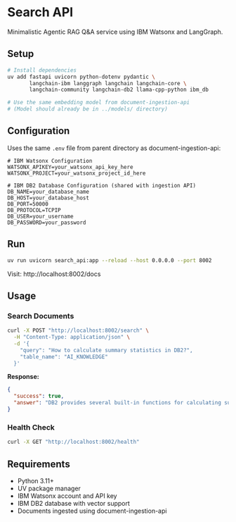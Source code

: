 # Search API

Minimalistic Agentic RAG Q&A service using IBM Watsonx and LangGraph.

## Setup

```bash
# Install dependencies  
uv add fastapi uvicorn python-dotenv pydantic \
       langchain-ibm langgraph langchain langchain-core \
       langchain-community langchain-db2 llama-cpp-python ibm_db

# Use the same embedding model from document-ingestion-api
# (Model should already be in ../models/ directory)
```

## Configuration

Uses the same `.env` file from parent directory as document-ingestion-api:
```env
# IBM Watsonx Configuration
WATSONX_APIKEY=your_watsonx_api_key_here
WATSONX_PROJECT=your_watsonx_project_id_here

# IBM DB2 Database Configuration (shared with ingestion API)
DB_NAME=your_database_name
DB_HOST=your_database_host  
DB_PORT=50000
DB_PROTOCOL=TCPIP
DB_USER=your_username
DB_PASSWORD=your_password
```

## Run

```bash
uv run uvicorn search_api:app --reload --host 0.0.0.0 --port 8002
```

Visit: http://localhost:8002/docs

## Usage

### Search Documents
```bash
curl -X POST "http://localhost:8002/search" \
  -H "Content-Type: application/json" \
  -d '{
    "query": "How to calculate summary statistics in DB2?",
    "table_name": "AI_KNOWLEDGE"
  }'
```

**Response:**
```json
{
  "success": true,
  "answer": "DB2 provides several built-in functions for calculating summary statistics including AVG(), SUM(), COUNT(), MIN(), MAX(), STDDEV(), and VARIANCE()."
}
```

### Health Check
```bash
curl -X GET "http://localhost:8002/health"
```

## Requirements

- Python 3.11+
- UV package manager  
- IBM Watsonx account and API key
- IBM DB2 database with vector support
- Documents ingested using document-ingestion-api